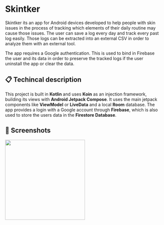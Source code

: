 # Skintker

Skintker its an app for Android devices developed to help people with skin issues in the process of tracking which elements of their daily routine may cause those issues. The user can save a log every day and track every past log easily. Those logs can be extracted into an external CSV in order to analyze them with an external tool.

The app requires a Google authentication. This is used to bind in Firebase the user and its data in order to preserve the tracked logs if the user uninstall the app or clear the data.


## :clipboard: Techincal description
This project is built in **Kotlin** and uses **Koin** as an injection framework, building its views with **Android Jetpack Compose**. It uses the main jetpack components like **ViewModel** or **LiveData** and a local **Room** database. The app provides a login with a Google account through **Firebase**, which is also used to store the users data in the **Firestore Database**.


## :iphone: Screenshots
<img src="/results/questions.gif" width="260">&emsp;

